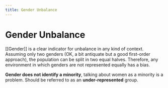 ```yaml
---
title: Gender Unbalance
---
```


# Gender Unbalance
[[Gender]] is a clear indicator for unbalance in any kind of context. Assuming only two genders (OK, a bit antiquate but a good first-order approach), the population can be split in two equal halves. Therefore, any environment in which genders are not represented equally has a bias. 

**Gender does not identify a minority**, talking about women as a minority is a problem. Should be referred to as an **under-represented** group.